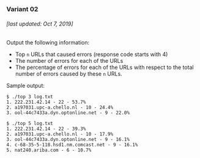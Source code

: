 ### Variant 02
###### [last updated: Oct 7, 2019]
Output the following information:

* Top `n` URLs that caused errors (response code starts with 4)
* The number of errors for each of the URLs
* The percentage of errors for each of the URLs with respect to the total number of errors caused by these `n` URLs.

Sample output:
```
$ ./top 3 log.txt
1. 222.231.42.14 - 22 - 53.7%
2. a197031.upc-a.chello.nl - 10 - 24.4%
3. ool-44c7433a.dyn.optonline.net - 9 - 22.0%

$ ./top 5 log.txt
1. 222.231.42.14 - 22 - 39.3%
2. a197031.upc-a.chello.nl - 10 - 17.9%
3. ool-44c7433a.dyn.optonline.net - 9 - 16.1%
4. c-68-35-5-118.hsd1.nm.comcast.net - 9 - 16.1%
5. nat240.ariba.com - 6 - 10.7%
```
